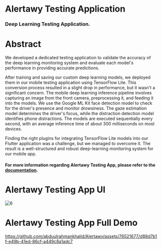 # Alertawy Testing Application
### Deep Learning Testing Application.

# Abstract
We developed a dedicated testing application to validate the accuracy of the deep learning monitoring system and evaluate each model's performance in providing accurate predictions.

After training and saving our custom deep learning models, we deployed them in our mobile testing application using TensorFlow Lite. This conversion process resulted in a slight drop in performance, but it wasn't a significant concern.
The mobile deep learning inference pipeline involves capturing an image from the front camera, preprocessing it, and feeding it into the models. We use the Google ML Kit face detection model to check for the driver's presence and monitor drowsiness. The gaze estimation model determines the driver's focus, while the distraction detection model identifies phone distractions.
The models are executed sequentially every second, with an average inference time of about 300 milliseconds on most devices.

Finding the right plugins for integrating TensorFlow Lite models into our Flutter application was a challenge, but we managed to overcome it. The result is a well-structured and robust deep-learning monitoring system for our mobile app.

#### For more information regarding Alertawy Testing App, please refer to the [documentation](https://github.com/abduulrahmankhalid/Alertawy/blob/main/Alertawy%20DMS%20Documentation.pdf).

# Alertawy Testing App UI

![6](https://github.com/abduulrahmankhalid/Alertawy/assets/76521677/ea719c66-302c-4a9b-98bb-99afb4328a44)

# Alertawy Testing App Full Demo

https://github.com/abduulrahmankhalid/Alertawy/assets/76521677/d88d7b1f-e49b-41ed-86cf-a449c8a1adc7

